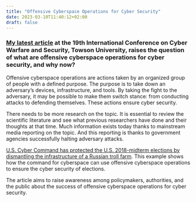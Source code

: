 ```yaml
---
title: "Offensive Cyberspace Operations for Cyber Security"
date: 2023-03-10T11:40:12+02:00
draft: false
---
```




### [My latest article](https://papers.academic-conferences.org/index.php/iccws/article/view/1054/952) at the 19th International Conference on Cyber Warfare and Security, Towson University, raises the question of what are offensive cyberspace operations for cyber security, and why now?

Offensive cyberspace operations are actions taken by an organized group of people with a defined purpose. The purpose is to take down an adversary’s devices, infrastructure, and tools. By taking the fight to the adversary, it may be possible to make them switch stance: from conducting attacks to defending themselves. These actions ensure cyber security.

There needs to be more research on the topic. It is essential to review the scientific literature and see what previous researchers have done and their thoughts at that time. Much information exists today thanks to mainstream media reporting on the topic. And this reporting is thanks to government agencies successfully halting adversary attacks.

[U.S. Cyber Command has protected the U.S. 2018-midterm elections by dismantling the infrastructure of a Russian troll farm](https://www.washingtonpost.com/national-security/2022/12/22/cybercom-russia-iran-attacks/). This example shows how the command for cyberspace can use offensive cyberspace operations to ensure the cyber security of elections.

The article aims to raise awareness among policymakers, authorities, and the public about the success of offensive cyberspace operations for cyber security.


